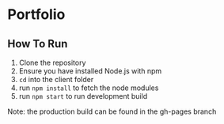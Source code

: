 # Portfolio

## How To Run
1. Clone the repository
2. Ensure you have installed Node.js with npm
3. `cd` into the client folder
4. run `npm install` to fetch the node modules
5. run `npm start` to run development build

Note: the production build can be found in the gh-pages branch
